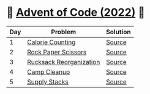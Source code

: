# 🎄  [Advent of Code (2022)](https://adventofcode.com/2022) 🎄 


| Day | Problem | Solution |
| --- | --- | --- |
| 1 | [Calorie Counting](https://adventofcode.com/2022/day/1) | [Source](01/main.py) |
| 2 | [Rock Paper Scissors](https://adventofcode.com/2022/day/2) | [Source](02/main.py) |
| 3 | [Rucksack Reorganization](https://adventofcode.com/2022/day/3) | [Source](03/main.py) |
| 4 | [Camp Cleanup](https://adventofcode.com/2022/day/4) | [Source](04/main.py) |
| 5 | [Supply Stacks](https://adventofcode.com/2022/day/5) | [Source](05/main.py) |
